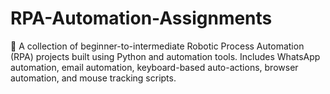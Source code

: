 # RPA-Automation-Assignments
🤖 A collection of beginner-to-intermediate Robotic Process Automation (RPA) projects built using Python and automation tools. Includes WhatsApp automation, email automation, keyboard-based auto-actions, browser automation, and mouse tracking scripts.
